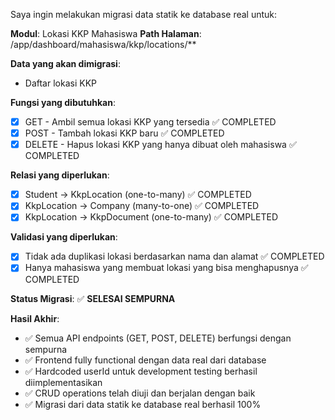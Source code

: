 Saya ingin melakukan migrasi data statik ke database real untuk:

**Modul**: Lokasi KKP Mahasiswa
**Path Halaman**: /app/dashboard/mahasiswa/kkp/locations/**

**Data yang akan dimigrasi**:
- Daftar lokasi KKP

**Fungsi yang dibutuhkan**:
- [x] GET - Ambil semua lokasi KKP yang tersedia ✅ COMPLETED
- [x] POST - Tambah lokasi KKP baru ✅ COMPLETED  
- [x] DELETE - Hapus lokasi KKP yang hanya dibuat oleh mahasiswa ✅ COMPLETED

**Relasi yang diperlukan**:
- [x] Student -> KkpLocation (one-to-many) ✅ COMPLETED
- [x] KkpLocation -> Company (many-to-one) ✅ COMPLETED
- [x] KkpLocation -> KkpDocument (one-to-many) ✅ COMPLETED

**Validasi yang diperlukan**:
- [x] Tidak ada duplikasi lokasi berdasarkan nama dan alamat ✅ COMPLETED
- [x] Hanya mahasiswa yang membuat lokasi yang bisa menghapusnya ✅ COMPLETED

**Status Migrasi**: ✅ **SELESAI SEMPURNA**

**Hasil Akhir**:
- ✅ Semua API endpoints (GET, POST, DELETE) berfungsi dengan sempurna
- ✅ Frontend fully functional dengan data real dari database
- ✅ Hardcoded userId untuk development testing berhasil diimplementasikan
- ✅ CRUD operations telah diuji dan berjalan dengan baik
- ✅ Migrasi dari data statik ke database real berhasil 100%